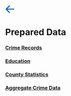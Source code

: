 [<img src="https://github.com/ryayoung/ryayoung/blob/main/Buttons/symbol/arrow.left.blue.svg" height="30"/>](https://github.com/bia-capstone/crime)

# Prepared Data




### [Crime Records](crime_records)

### [Education](education)

### [County Statistics](county_stats)

### [Aggregate Crime Data](crime_aggregate)


